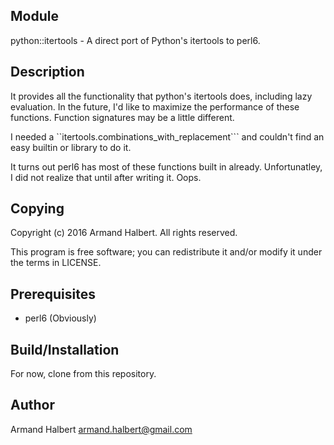 Module
------
python::itertools - A direct port of Python's itertools to perl6.

Description
-----------
It provides all the functionality that python's itertools does, including lazy evaluation.
In the future, I'd like to maximize the performance of these functions.
Function signatures may be a little different. 

I needed a ``itertools.combinations_with_replacement``` and couldn't find an easy
builtin or library to do it.

It turns out perl6 has most of these functions built in already. Unfortunatley, I did not realize that until after writing it. Oops. 

Copying
-------
Copyright (c) 2016 Armand Halbert.  All rights reserved.

This program is free software; you can redistribute it and/or modify
it under the terms in LICENSE. 

Prerequisites
-------------
* perl6 (Obviously)

Build/Installation
------------------
For now, clone from this repository. 

Author
------
Armand Halbert <armand.halbert@gmail.com>
